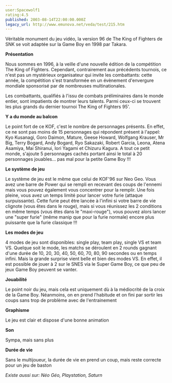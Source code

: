 ```yaml
---
user:Spacewolf1
rating:4.5
published: 2003-08-14T22:00:00.000Z
legacy_url: http://www.emunova.net/veda/test/215.htm
---
```

Véritable monument du jeu vidéo, la version 96 de The King of Fighters de SNK se voit adaptée sur la Game Boy en 1998 par Takara.  

  

  

  

**Présentation**  

  

Nous sommes en 1996, à la veille d'une nouvelle édition de la compétition The King of Fighters. Cependant, contrairement aux précédents tournois, ce n'est pas un mystérieux organisateur qui invite les combattants: cette année, la compétition s'est transformée en un évènement d'envergure mondiale sponsorisé par de nombreuses multinationales.  

  

Les combattants, qualifiés à l'issu de combats préliminaires dans le monde entier, sont impatients de montrer leurs talents. Parmi ceux-ci se trouvent les plus grands du dernier tournoi The King of Fighters 95'.  

  

  

  

**Y a du monde au balcon**  

  

Le point fort de ce KOF, c'est le nombre de personnages présents. En effet, ce ne sont pas moins de 15 personnages qui répondent présent à l'appel: Kyo Kusanagi, Goro Daimon, Mature, Geese Howard, Wolfgang Krauser, Mr Big, Terry Bogard, Andy Bogard, Ryo Sakazaki, Robert Garcia, Leona, Atena Asamiya, Mai Shiranui, Iori Yagami et Chizuru Kagura. A tout ce petit monde, s'ajoute 5 personnages cachés portant ainsi le total à 20 personnages jouables... pas mal pour la petite Game Boy !!!  

  

  

  

**Le système de jeu**  

  

Le système de jeu est le même que celui de KOF'96 sur Neo Geo. Vous avez une barre de Power qui se rempli en recevant des coups de l'ennemi mais vous pouvez également vous concentrer pour la remplir. Une fois pleine, vous avez un temps limité pour lancer votre furie (attaque surpuissante). Cette furie peut être lancée à l'infini si votre barre de vie clignote (vous êtes dans le rouge), mais si vous réunissez les 2 conditions en même temps (vous êtes dans le "maxi-rouge"), vous pouvez alors lancer une "super furie" (même manip que pour la furie normale) encore plus puissante que la furie classique !!!  

  

  

  

**Les modes de jeu**  

  

4 modes de jeu sont disponibles: single play, team play, single VS et team VS. Quelque soit le mode, les matchs se déroulent en 2 rounds gagnant d'une durée de 10, 20, 30, 40, 50, 60, 70, 80, 90 secondes ou en temps infini. Mais la grande surprise vient belle et bien des modes VS. En effet, il est possible de jouer à 2 sur le SNES via le Super Game Boy, ce que peu de jeux Game Boy peuvent se vanter.  

  

  

  

  

  

**Jouabilité**  

  

Le point noir du jeu, mais cela est uniquement dù à la médiocrité de la croix de la Game Boy. Néanmoins, on en prend l'habitude et on fini par sortir les coups sans trop de problème avec de l'entrainement  

  

**Graphisme**  

  

Le jeu est clair et dispose d'une bonne animation  

  

**Son**  

  

Sympa, mais sans plus  

  

**Durée de vie**  

  

Sans le multijoueur, la durée de vie en prend un coup, mais reste correcte pour un jeu de baston  

  

  

  

_Existe aussi sur:_ _Néo Géo, Playstation, Saturn_